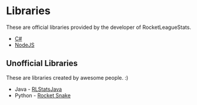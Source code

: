 # Libraries

These are official libraries provided by the developer of RocketLeagueStats.

 * [C#](https://github.com/RocketLeagueStats/rls-api-csharp)
 * [NodeJS](https://github.com/RocketLeagueStats/rls-api-nodejs)

## Unofficial Libraries

These are libraries created by awesome people. :)

 * Java - [RLStatsJava](https://github.com/567legodude/RLStatsJava)
 * Python - [Rocket Snake](http://rocket-snake.readthedocs.io/en/latest/)